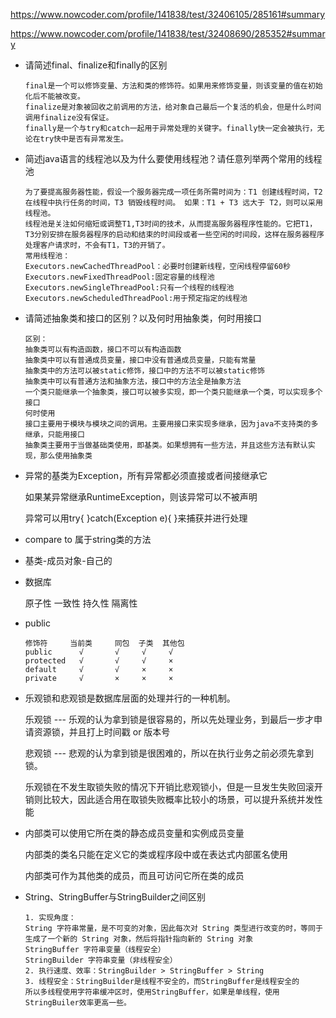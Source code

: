 https://www.nowcoder.com/profile/141838/test/32406105/285161#summary

https://www.nowcoder.com/profile/141838/test/32408690/285352#summary

*   请简述final、finalize和finally的区别

    ```
    final是一个可以修饰变量、方法和类的修饰符。如果用来修饰变量，则该变量的值在初始化后不能被改变。
    finalize是对象被回收之前调用的方法，给对象自己最后一个复活的机会，但是什么时间调用finalize没有保证。
    finally是一个与try和catch一起用于异常处理的关键字。finally快一定会被执行，无论在try快中是否有异常发生。
    ```

*   简述java语言的线程池以及为什么要使用线程池？请任意列举两个常用的线程池

    ```
    为了要提高服务器性能，假设一个服务器完成一项任务所需时间为：T1 创建线程时间，T2 在线程中执行任务的时间，T3 销毁线程时间。 如果：T1 + T3 远大于 T2，则可以采用线程池。
    线程池是关注如何缩短或调整T1,T3时间的技术，从而提高服务器程序性能的。它把T1，T3分别安排在服务器程序的启动和结束的时间段或者一些空闲的时间段，这样在服务器程序处理客户请求时，不会有T1，T3的开销了。
    常用线程池：
    Executors.newCachedThreadPool：必要时创建新线程，空闲线程停留60秒
    Executors.newFixedThreadPool:固定容量的线程池
    Executors.newSingleThreadPool:只有一个线程的线程池
    Executors.newScheduledThreadPool:用于预定指定的线程池

    ```

*   请简述抽象类和接口的区别？以及何时用抽象类，何时用接口

    ```
    区别：
    抽象类可以有构造函数，接口不可以有构造函数
    抽象类中可以有普通成员变量，接口中没有普通成员变量，只能有常量
    抽象类中的方法可以被static修饰，接口中的方法不可以被static修饰
    抽象类中可以有普通方法和抽象方法，接口中的方法全是抽象方法
    一个类只能继承一个抽象类，接口可以被多实现，即一个类只能继承一个类，可以实现多个接口
    何时使用
    接口主要用于模块与模块之间的调用。主要用接口来实现多继承，因为java不支持类的多继承，只能用接口
    抽象类主要用于当做基础类使用，即基类。如果想拥有一些方法，并且这些方法有默认实现，那么使用抽象类
    ```

*   异常的基类为Exception，所有异常都必须直接或者间接继承它

    如果某异常继承RuntimeException，则该异常可以不被声明

    异常可以用try{ }catch(Exception e){ }来捕获并进行处理

*   compare to 属于string类的方法

*   基类-成员对象-自己的

*   数据库

    原子性 一致性 持久性 隔离性

*   public 

    ```
    修饰符     当前类     同包  子类  其他包
    public      √       √     √     √
    protected   √       √     √     ×
    default     √       √     ×     ×
    private     √       ×     ×     ×
    ```

*   乐观锁和悲观锁是数据库层面的处理并行的一种机制。


    乐观锁 ---  乐观的认为拿到锁是很容易的，所以先处理业务，到最后一步才申请资源锁，并且打上时间戳 or 版本号

    悲观锁 ---  悲观的认为拿到锁是很困难的，所以在执行业务之前必须先拿到锁。

    乐观锁在不发生取锁失败的情况下开销比悲观锁小，但是一旦发生失败回滚开销则比较大，因此适合用在取锁失败概率比较小的场景，可以提升系统并发性能

*   内部类可以使用它所在类的静态成员变量和实例成员变量

    内部类的类名只能在定义它的类或程序段中或在表达式内部匿名使用

    内部类可作为其他类的成员，而且可访问它所在类的成员

*   String、StringBuffer与StringBuilder之间区别

    ```
    1. 实现角度： 
    String 字符串常量，是不可变的对象，因此每次对 String 类型进行改变的时，等同于生成了一个新的 String 对象，然后将指针指向新的 String 对象
    StringBuffer 字符串变量（线程安全）
    StringBuilder 字符串变量（非线程安全）
    2. 执行速度、效率：StringBuilder > StringBuffer > String
    3. 线程安全：StringBuilder是线程不安全的，而StringBuffer是线程安全的
    所以多线程使用字符串缓冲区时，使用StringBuffer，如果是单线程，使用StringBuiler效率更高一些。
    ```
